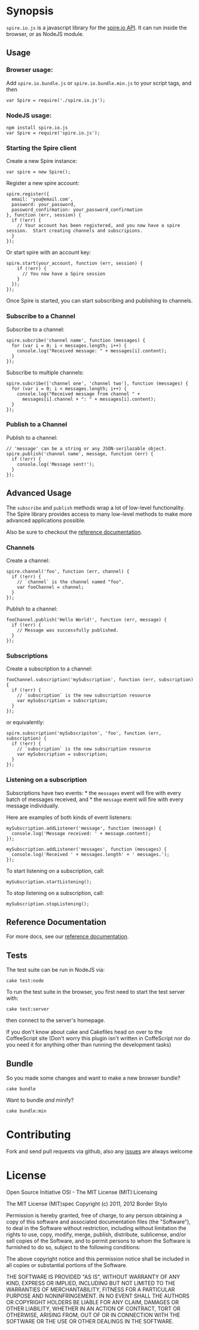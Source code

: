 # Synopsis

`spire.io.js` is a javascript library for the [spire.io API](http://www.spire.io/).
It can run inside the browser, or as NodeJS module.

## Usage
### Browser usage:
Add `spire.io.bundle.js` or `spire.io.bundle.min.js` to your script tags, and then

    var Spire = require('./spire.io.js');

### NodeJS usage:

    npm install spire.io.js
    var Spire = require('spire.io.js');

### Starting the Spire client

Create a new Spire instance:

    var spire = new Spire();

Register a new spire account:

    spire.register({
      email: 'you@email.com',
      password: your_password,
      password_confirmation: your_password_confirmation
    }, function (err, session) {
      if (!err) {
        // Your account has been registered, and you now have a spire session.  Start creating channels and subscripions.
      }
    });

Or start spire with an account key:

    spire.start(your_account, function (err, session) {
        if (!err) {
          // You now have a Spire session
        }
      });
    });

Once Spire is started, you can start subscribing and publishing to channels.

### Subscribe to a Channel

Subscribe to a channel:

    spire.subcribe('channel name', function (messages) {
      for (var i = 0; i < messages.length; i++) {
        console.log("Received message: " + messages[i].content);
      }
    });

Subscribe to multiple channels:

    spire.subcribe(['channel one', 'channel two'], function (messages) {
      for (var i = 0; i < messages.length; i++) {
        console.log("Received message from channel " +
          messages[i].channel + ": " + messages[i].content);
      }
    });


### Publish to a Channel

Publish to a channel:

    // 'message' can be a string or any JSON-serilazable object.
    spire.publish('channel name', message, function (err) {
      if (!err) {
        console.log('Message sent!');
      }
    });

## Advanced Usage

The `subscribe` and `publish` methods wrap a lot of low-level functionality.
The Spire library provides access to many low-level methods to make more advanced applications possible.

Also be sure to checkout the [reference documentation](http://spire-io.github.com/spire.io.js).

### Channels

Create a channel:

    spire.channel('foo', function (err, channel) {
      if (!err) {
        // `channel` is the channel named "foo".
        var fooChannel = channel;
      }
    });


Publish to a channel:

    fooChannel.publish('Hello World!', function (err, message) {
      if (!err) {
        // Message was successfully published.
      }
    });

### Subscriptions

Create a subscription to a channel:

    fooChannel.subscription('mySubscription', function (err, subscription) {
      if (!err) {
        // `subscription` is the new subscription resource
        var mySubscription = subscription;
      }
    });

or equivalently:

    spire.subscription('mySubscripiton', 'foo', function (err, subscription) {
      if (!err) {
        // `subscription` is the new subscription resource
        var mySubscription = subscription;
      }
    });

### Listening on a subscription

Subscriptions have two events:
    * the `messages` event will fire with every batch of messages received, and
    * the `message` event will fire with every message individually.

Here are examples of both kinds of event listeners:

    mySubscription.addListener('message', function (message) {
      console.log('Message received: ' + message.content);
    });

    mySubscription.addListener('messages', function (messages) {
      console.log('Received ' + messages.length' + ' messages.');
    });

To start listening on a subscription, call:

    mySubscription.startListening();

To stop listening on a subscription, call:

    mySubscription.stopListening();



## Reference Documentation

For more docs, see our [reference documentation](http://spire-io.github.com/spire.io.js).

## Tests

The test suite can be run in NodeJS via:

    cake test:node

To run the test suite in the browser, you first need to start the test server with:

    cake test:server

then connect to the server's homepage.

If you don't know about cake and Cakefiles head on over to the CoffeeScript site (Don't worry this plugin isn't written in CoffeScript nor do you need it for anything other than running the development tasks)

## Bundle

So you made some changes and want to make a new browser bundle?

    cake bundle

Want to bundle *and* minify?

    cake bundle:min

# Contributing

Fork and send pull requests via github, also any [issues](https://github.com/spire-io/spire.io.js/issues) are always welcome

# License

Open Source Initiative OSI - The MIT License (MIT):Licensing

The MIT License (MIT)spec
Copyright (c) 2011, 2012 Border Stylo

Permission is hereby granted, free of charge, to any person obtaining a copy of this software and associated documentation files (the "Software"), to deal in the Software without restriction, including without limitation the rights to use, copy, modify, merge, publish, distribute, sublicense, and/or sell copies of the Software, and to permit persons to whom the Software is furnished to do so, subject to the following conditions:

The above copyright notice and this permission notice shall be included in all copies or substantial portions of the Software.

THE SOFTWARE IS PROVIDED "AS IS", WITHOUT WARRANTY OF ANY KIND, EXPRESS OR IMPLIED, INCLUDING BUT NOT LIMITED TO THE WARRANTIES OF MERCHANTABILITY, FITNESS FOR A PARTICULAR PURPOSE AND NONINFRINGEMENT. IN NO EVENT SHALL THE AUTHORS OR COPYRIGHT HOLDERS BE LIABLE FOR ANY CLAIM, DAMAGES OR OTHER LIABILITY, WHETHER IN AN ACTION OF CONTRACT, TORT OR OTHERWISE, ARISING FROM, OUT OF OR IN CONNECTION WITH THE SOFTWARE OR THE USE OR OTHER DEALINGS IN THE SOFTWARE.
